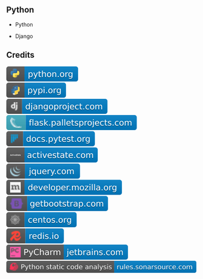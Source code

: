 Python
------

- Python

- Django

Credits
-------
[![image](
Credits/python.org.svg)](https://python.org/)  
[![image](
Credits/pypi.org.svg)](https://pypi.org/)  
[![image](
Credits/djangoproject.com.svg)](https://djangoproject.com/)  
[![image](
Credits/flask.palletsprojects.com.svg)](https://flask.palletsprojects.com/)<!--[![image](
Credits/palletsprojects.com.svg)](https://palletsprojects.com/)-->  
[![image](
Credits/docs.pytest.org.svg)](https://docs.pytest.org/)  
[![image](
Credits/activestate.com.svg)](https://activestate.com/)  
[![image](
Credits/jquery.com.svg)](https://jquery.com/)  
[![image](
Credits/developer.mozilla.org.svg)](https://developer.mozilla.org/)    
[![image](
Credits/getbootstrap.com.svg)](https://getbootstrap.com/)  
[![image](
Credits/centos.org.svg)](https://centos.org/)  
[![image](
Credits/redis.io.svg)](https://redis.io/)<!--[![image](
Credits/jetbrains.com.svg)](https://jetbrains.com/)-->   
[![image](
Credits/PyCharm-jetbrains.com.svg)](https://jetbrains.com/pycharm/)  
[![image](
Credits/Python-static-code-analysis-rules.sonarsource.com.svg)](https://rules.sonarsource.com/python/)
